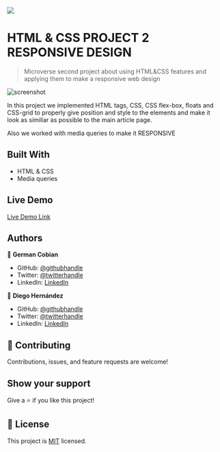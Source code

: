 ![](https://img.shields.io/badge/Microverse-blueviolet)

# HTML & CSS PROJECT 2 RESPONSIVE DESIGN

> Microverse second project about using HTML&CSS features and applying them to make a responsive web design

![screenshot](https://cdn0.tnwcdn.com/wp-content/blogs.dir/1/files/2021/01/Galaxy-hed-796x419.jpg)

In this project we implemented HTML tags, CSS, CSS flex-box, floats and CSS-grid to properly give position
and style to the elements and make it look as similiar as possible to the main article page.

Also we worked with media queries to make it RESPONSIVE

## Built With

- HTML & CSS
- Media queries

## Live Demo

[Live Demo Link](...)

## Authors

👤 **German Cobian**

- GitHub: [@githubhandle](https://github.com/German-Cobian)
- Twitter: [@twitterhandle](https://twitter.com/GermanCobian3)
- LinkedIn: [LinkedIn](https://linkedin.com)

👤 **Diego Hernández**

- GitHub: [@githubhandle](https://github.com/Diegodsha)
- Twitter: [@twitterhandle](https://twitter.com/diegohdezchimo)
- LinkedIn: [LinkedIn](https://www.linkedin.com/in/diegoshdezaguilar/)

## 🤝 Contributing

Contributions, issues, and feature requests are welcome!

## Show your support

Give a ⭐️ if you like this project!

## 📝 License

This project is [MIT](lic.url) licensed.

